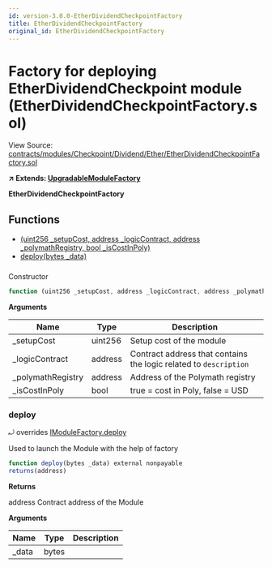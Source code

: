 ```yaml
---
id: version-3.0.0-EtherDividendCheckpointFactory
title: EtherDividendCheckpointFactory
original_id: EtherDividendCheckpointFactory
---
```


# Factory for deploying EtherDividendCheckpoint module (EtherDividendCheckpointFactory.sol)

View Source: [contracts/modules/Checkpoint/Dividend/Ether/EtherDividendCheckpointFactory.sol](../../contracts/modules/Checkpoint/Dividend/Ether/EtherDividendCheckpointFactory.sol)

**↗ Extends: [UpgradableModuleFactory](UpgradableModuleFactory.md)**

**EtherDividendCheckpointFactory**

## Functions

- [(uint256 _setupCost, address _logicContract, address _polymathRegistry, bool _isCostInPoly)](#)
- [deploy(bytes _data)](#deploy)

### 

Constructor

```js
function (uint256 _setupCost, address _logicContract, address _polymathRegistry, bool _isCostInPoly) public nonpayable UpgradableModuleFactory 
```

**Arguments**

| Name        | Type           | Description  |
| ------------- |------------- | -----|
| _setupCost | uint256 | Setup cost of the module | 
| _logicContract | address | Contract address that contains the logic related to `description` | 
| _polymathRegistry | address | Address of the Polymath registry | 
| _isCostInPoly | bool | true = cost in Poly, false = USD | 

### deploy

⤾ overrides [IModuleFactory.deploy](IModuleFactory.md#deploy)

Used to launch the Module with the help of factory

```js
function deploy(bytes _data) external nonpayable
returns(address)
```

**Returns**

address Contract address of the Module

**Arguments**

| Name        | Type           | Description  |
| ------------- |------------- | -----|
| _data | bytes |  | 

